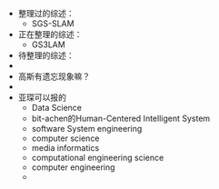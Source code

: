 - 整理过的综述：
	- SGS-SLAM
- 正在整理的综述：
	- GS3LAM
- 待整理的综述：
-
- 高斯有遗忘现象嘛？
-
- 亚琛可以报的
	- Data Science
	- bit-achen的Human-Centered Intelligent System
	- software System engineering
	- computer science
	- media informatics
	- computational engineering science
	- computer engineering
	-